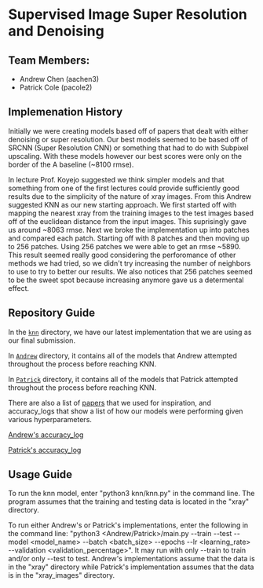 # Supervised Image Super Resolution and Denoising

## Team Members:
- Andrew Chen (aachen3)
- Patrick Cole (pacole2)

## Implemenation History
Initially we were creating models based off of papers that dealt with either denoising or super resolution. Our best models seemed to be based off of SRCNN (Super Resolution CNN) or something that had to do with Subpixel upscaling. With these models however our best scores were only on the border of the A baseline (~8100 rmse).

In lecture Prof. Koyejo suggested we think simpler models and that something from one of the first lectures could provide sufficiently good results due to the simplicity of the nature of xray images. From this Andrew suggested KNN as our new starting approach. We first started off with mapping the nearest xray from the training images to the test images based off of the euclidean distance from the input images. This suprisingly gave us around ~8063 rmse. Next we broke the implementation up into patches and compared each patch. Starting off with 8 patches and then moving up to 256 patches. Using 256 patches we were able to get an rmse ~5890. This result seemed really good considering the perforomance of other methods we had tried, so we didn't try increasing the number of neighbors to use to try to better our results. We also notices that 256 patches seemed to be the sweet spot because increasing anymore gave us a determental effect.

## Repository Guide
In the [`knn`](knn/) directory, we have our latest implementation that we are using as our final submission.

In [`Andrew`](Andrew/) directory, it contains all of the models that Andrew attempted throughout the process before reaching KNN.

In [`Patrick`](Patrick/) directory, it contains all of the models that Patrick attempted throughout the process before reaching KNN.

There are also a list of [papers](papers.md) that we used for inspiration, and accuracy_logs that show a list of how our models were performing given various hyperparameters.

[Andrew's accuracy_log](Andrew/accuracy_log.csv)

[Patrick's accuracy_log](Patrick/accuracy_log.csv)

## Usage Guide
To run the knn model, enter "python3 knn/knn.py" in the command line. The program assumes that the training and testing data is located in the "xray" directory.

To run either Andrew's or Patrick's implementations, enter the following in the command line:
"python3 <Andrew/Patrick>/main.py --train --test --model <model_name> --batch <batch_size> --epochs <epochs> --lr <learning_rate> --validation <validation_percentage>".
It may run with only --train to train and/or only --test to test. Andrew's implementations assume that the data is in the "xray" directory while Patrick's implementation assumes that the data is in the "xray_images" directory.
